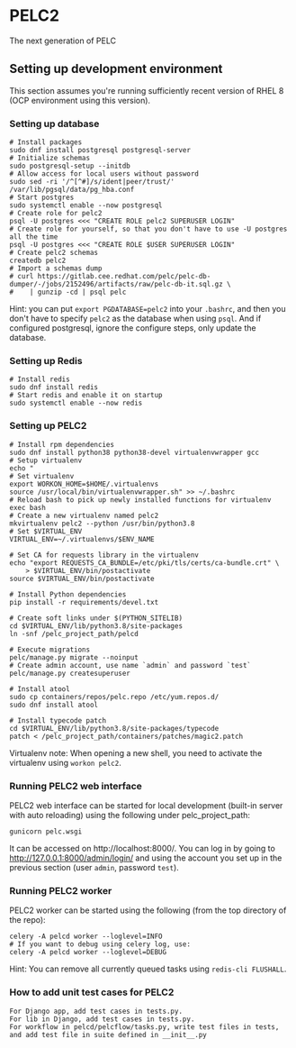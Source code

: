 # PELC2

The next generation of PELC

## Setting up development environment
This section assumes you're running sufficiently recent version of RHEL 8 
(OCP environment using this version).

### Setting up database
```shell
# Install packages
sudo dnf install postgresql postgresql-server
# Initialize schemas
sudo postgresql-setup --initdb
# Allow access for local users without password
sudo sed -ri '/^[^#]/s/ident|peer/trust/' /var/lib/pgsql/data/pg_hba.conf
# Start postgres
sudo systemctl enable --now postgresql
# Create role for pelc2
psql -U postgres <<< "CREATE ROLE pelc2 SUPERUSER LOGIN"
# Create role for yourself, so that you don't have to use -U postgres all the time
psql -U postgres <<< "CREATE ROLE $USER SUPERUSER LOGIN"
# Create pelc2 schemas
createdb pelc2
# Import a schemas dump
# curl https://gitlab.cee.redhat.com/pelc/pelc-db-dumper/-/jobs/2152496/artifacts/raw/pelc-db-it.sql.gz \
#    | gunzip -cd | psql pelc
```

Hint: you can put `export PGDATABASE=pelc2` into your `.bashrc`, 
and then you don't have to specify `pelc2` as the database when using `psql`.
And if configured postgresql, ignore the configure steps, only update
the database.

### Setting up Redis
```shell
# Install redis
sudo dnf install redis
# Start redis and enable it on startup
sudo systemctl enable --now redis
```

### Setting up PELC2
```shell
# Install rpm dependencies
sudo dnf install python38 python38-devel virtualenvwrapper gcc
# Setup virtualenv
echo "
# Set virtualenv
export WORKON_HOME=$HOME/.virtualenvs
source /usr/local/bin/virtualenvwrapper.sh" >> ~/.bashrc
# Reload bash to pick up newly installed functions for virtualenv
exec bash
# Create a new virtualenv named pelc2
mkvirtualenv pelc2 --python /usr/bin/python3.8
# Set $VIRTUAL_ENV
VIRTUAL_ENV=~/.virtualenvs/$ENV_NAME

# Set CA for requests library in the virtualenv
echo "export REQUESTS_CA_BUNDLE=/etc/pki/tls/certs/ca-bundle.crt" \
    > $VIRTUAL_ENV/bin/postactivate
source $VIRTUAL_ENV/bin/postactivate

# Install Python dependencies
pip install -r requirements/devel.txt

# Create soft links under $(PYTHON_SITELIB)
cd $VIRTUAL_ENV/lib/python3.8/site-packages
ln -snf /pelc_project_path/pelcd

# Execute migrations
pelc/manage.py migrate --noinput
# Create admin account, use name `admin` and password `test`
pelc/manage.py createsuperuser

# Install atool
sudo cp containers/repos/pelc.repo /etc/yum.repos.d/
sudo dnf install atool

# Install typecode patch
cd $VIRTUAL_ENV/lib/python3.8/site-packages/typecode
patch < /pelc_project_path/containers/patches/magic2.patch
```

Virtualenv note: When opening a new shell, you need to activate the virtualenv
using `workon pelc2`.

### Running PELC2 web interface
PELC2 web interface can be started for local development (built-in server with
auto reloading) using the following under pelc_project_path:
```shell
gunicorn pelc.wsgi
```

It can be accessed on http://localhost:8000/. You can log in by going to
http://127.0.0.1:8000/admin/login/ and using the account you set up in 
the previous section (user `admin`, password `test`).

### Running PELC2 worker
PELC2 worker can be started using the following (from the top directory of 
the repo):
```shell
celery -A pelcd worker --loglevel=INFO
# If you want to debug using celery log, use:
celery -A pelcd worker --loglevel=DEBUG
```

Hint: You can remove all currently queued tasks using `redis-cli FLUSHALL`.


### How to add unit test cases for PELC2
```text
For Django app, add test cases in tests.py.
For lib in Django, add test cases in tests.py.
For workflow in pelcd/pelcflow/tasks.py, write test files in tests,
and add test file in suite defined in __init__.py
```
